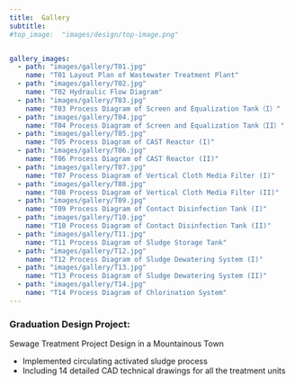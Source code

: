 ```yaml
---
title:  Gallery
subtitle: 
#top_image:  "images/design/top-image.png"


gallery_images: 
  - path: "images/gallery/T01.jpg"
    name: "T01 Layout Plan of Wastewater Treatment Plant"
  - path: "images/gallery/T02.jpg"
    name: "T02 Hydraulic Flow Diagram"
  - path: "images/gallery/T03.jpg"
    name: "T03 Process Diagram of Screen and Equalization Tank（I）"
  - path: "images/gallery/T04.jpg"
    name: "T04 Process Diagram of Screen and Equalization Tank（II）"
  - path: "images/gallery/T05.jpg"
    name: "T05 Process Diagram of CAST Reactor (I)"
  - path: "images/gallery/T06.jpg"
    name: "T06 Process Diagram of CAST Reactor (II)"
  - path: "images/gallery/T07.jpg"
    name: "T07 Process Diagram of Vertical Cloth Media Filter (I)"
  - path: "images/gallery/T08.jpg"
    name: "T08 Process Diagram of Vertical Cloth Media Filter (II)"
  - path: "images/gallery/T09.jpg"
    name: "T09 Process Diagram of Contact Disinfection Tank (I)"
  - path: "images/gallery/T10.jpg"
    name: "T10 Process Diagram of Contact Disinfection Tank (II)"
  - path: "images/gallery/T11.jpg"
    name: "T11 Process Diagram of Sludge Storage Tank"
  - path: "images/gallery/T12.jpg"
    name: "T12 Process Diagram of Sludge Dewatering System (I)"
  - path: "images/gallery/T13.jpg"
    name: "T13 Process Diagram of Sludge Dewatering System (II)"
  - path: "images/gallery/T14.jpg"
    name: "T14 Process Diagram of Chlorination System"
---
```


### Graduation Design Project: 

Sewage Treatment Project Design in a Mountainous Town

-	Implemented circulating activated sludge process
-	Including 14 detailed CAD technical drawings for all the treatment units
